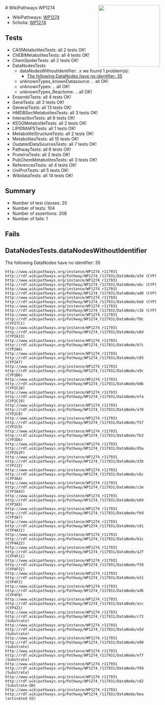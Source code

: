 <img style="float: right; width: 200px" src="https://upload.wikimedia.org/wikipedia/commons/thumb/8/83/Wplogo_with_text_500.png/640px-Wplogo_with_text_500.png" />
# WikiPathways WP1274

* WikiPathways: [WP1274](https://new.wikipathways.org/pathways/WP1274)
* Scholia: [WP1274](https://scholia.toolforge.org/wikipathways/WP1274)
## Tests
* CASMetabolitesTests: all 2 tests OK!
* ChEBIMetabolitesTests: all 4 tests OK!
* ChemSpiderTests: all 2 tests OK!
* DataNodesTests
    * dataNodesWithoutIdentifier: .x we found 1 problem(s):
        * [The following DataNodes have no identifier: 35](#8792c4d3)
    * unknownTypes_knownDatasource: .. all OK!
    * unknownTypes: .. all OK!
    * unknownTypes_Reactome: .. all OK!
* EnsemblTests: all 4 tests OK!
* GeneTests: all 3 tests OK!
* GeneralTests: all 13 tests OK!
* HMDBSecMetabolitesTests: all 3 tests OK!
* InteractionTests: all 8 tests OK!
* KEGGMetaboliteTests: all 2 tests OK!
* LIPIDMAPSTests: all 1 tests OK!
* MetaboliteStructureTests: all 2 tests OK!
* MetabolitesTests: all 15 tests OK!
* OudatedDataSourcesTests: all 7 tests OK!
* PathwayTests: all 6 tests OK!
* ProteinsTests: all 2 tests OK!
* PubChemMetabolitesTests: all 3 tests OK!
* ReferencesTests: all 4 tests OK!
* UniProtTests: all 5 tests OK!
* WikidataTests: all 14 tests OK!


## Summary

* Number of test classes: 20
* Number of tests: 104
* Number of assertions: 208
* Number of fails: 1

## Fails

<a name="8792c4d3" />

## DataNodesTests.dataNodesWithoutIdentifier

The following DataNodes have no identifier: 35
```
http://www.wikipathways.org/instance/WP1274_r117931 http://rdf.wikipathways.org/Pathway/WP1274_r117931/DataNode/a54 (CYP)
http://www.wikipathways.org/instance/WP1274_r117931 http://rdf.wikipathways.org/Pathway/WP1274_r117931/DataNode/abc (CYP)
http://www.wikipathways.org/instance/WP1274_r117931 http://rdf.wikipathways.org/Pathway/WP1274_r117931/DataNode/ad0 (CYP)
http://www.wikipathways.org/instance/WP1274_r117931 http://rdf.wikipathways.org/Pathway/WP1274_r117931/DataNode/bb8 (CYP)
http://www.wikipathways.org/instance/WP1274_r117931 http://rdf.wikipathways.org/Pathway/WP1274_r117931/DataNode/c1b (CYP)
http://www.wikipathways.org/instance/WP1274_r117931 http://rdf.wikipathways.org/Pathway/WP1274_r117931/DataNode/f0c (CYP27C1)
http://www.wikipathways.org/instance/WP1274_r117931 http://rdf.wikipathways.org/Pathway/WP1274_r117931/DataNode/e8d (CYP2A13)
http://www.wikipathways.org/instance/WP1274_r117931 http://rdf.wikipathways.org/Pathway/WP1274_r117931/DataNode/b7c (CYP2A6)
http://www.wikipathways.org/instance/WP1274_r117931 http://rdf.wikipathways.org/Pathway/WP1274_r117931/DataNode/c03 (CYP2A7)
http://www.wikipathways.org/instance/WP1274_r117931 http://rdf.wikipathways.org/Pathway/WP1274_r117931/DataNode/a9c (CYP2B6)
http://www.wikipathways.org/instance/WP1274_r117931 http://rdf.wikipathways.org/Pathway/WP1274_r117931/DataNode/b0b (CYP2C18)
http://www.wikipathways.org/instance/WP1274_r117931 http://rdf.wikipathways.org/Pathway/WP1274_r117931/DataNode/efa (CYP2C19)
http://www.wikipathways.org/instance/WP1274_r117931 http://rdf.wikipathways.org/Pathway/WP1274_r117931/DataNode/a78 (CYP2C8)
http://www.wikipathways.org/instance/WP1274_r117931 http://rdf.wikipathways.org/Pathway/WP1274_r117931/DataNode/f57 (CYP2C9)
http://www.wikipathways.org/instance/WP1274_r117931 http://rdf.wikipathways.org/Pathway/WP1274_r117931/DataNode/fb3 (CYP2D6)
http://www.wikipathways.org/instance/WP1274_r117931 http://rdf.wikipathways.org/Pathway/WP1274_r117931/DataNode/d5a (CYP2G1P)
http://www.wikipathways.org/instance/WP1274_r117931 http://rdf.wikipathways.org/Pathway/WP1274_r117931/DataNode/d3b (CYP2J2)
http://www.wikipathways.org/instance/WP1274_r117931 http://rdf.wikipathways.org/Pathway/WP1274_r117931/DataNode/c6c (CYP3A4)
http://www.wikipathways.org/instance/WP1274_r117931 http://rdf.wikipathways.org/Pathway/WP1274_r117931/DataNode/c3e (CYP3A43)
http://www.wikipathways.org/instance/WP1274_r117931 http://rdf.wikipathways.org/Pathway/WP1274_r117931/DataNode/e69 (CYP3A5)
http://www.wikipathways.org/instance/WP1274_r117931 http://rdf.wikipathways.org/Pathway/WP1274_r117931/DataNode/fb9 (CYP3A7)
http://www.wikipathways.org/instance/WP1274_r117931 http://rdf.wikipathways.org/Pathway/WP1274_r117931/DataNode/c01 (CYP4A11)
http://www.wikipathways.org/instance/WP1274_r117931 http://rdf.wikipathways.org/Pathway/WP1274_r117931/DataNode/b1c (CYP4A22)
http://www.wikipathways.org/instance/WP1274_r117931 http://rdf.wikipathways.org/Pathway/WP1274_r117931/DataNode/a2f (CYP4F11)
http://www.wikipathways.org/instance/WP1274_r117931 http://rdf.wikipathways.org/Pathway/WP1274_r117931/DataNode/f59 (CYP4F12)
http://www.wikipathways.org/instance/WP1274_r117931 http://rdf.wikipathways.org/Pathway/WP1274_r117931/DataNode/e51 (CYP4F2)
http://www.wikipathways.org/instance/WP1274_r117931 http://rdf.wikipathways.org/Pathway/WP1274_r117931/DataNode/ad6 (CYP4F8)
http://www.wikipathways.org/instance/WP1274_r117931 http://rdf.wikipathways.org/Pathway/WP1274_r117931/DataNode/acc (CYP4Z1)
http://www.wikipathways.org/instance/WP1274_r117931 http://rdf.wikipathways.org/Pathway/WP1274_r117931/DataNode/c72 (Substrate)
http://www.wikipathways.org/instance/WP1274_r117931 http://rdf.wikipathways.org/Pathway/WP1274_r117931/DataNode/e5d (Substrate)
http://www.wikipathways.org/instance/WP1274_r117931 http://rdf.wikipathways.org/Pathway/WP1274_r117931/DataNode/e90 (Substrate)
http://www.wikipathways.org/instance/WP1274_r117931 http://rdf.wikipathways.org/Pathway/WP1274_r117931/DataNode/ef7 (Substrate)
http://www.wikipathways.org/instance/WP1274_r117931 http://rdf.wikipathways.org/Pathway/WP1274_r117931/DataNode/f69 (Substrate)
http://www.wikipathways.org/instance/WP1274_r117931 http://rdf.wikipathways.org/Pathway/WP1274_r117931/DataNode/c82 (Substrate-OH)
http://www.wikipathways.org/instance/WP1274_r117931 http://rdf.wikipathways.org/Pathway/WP1274_r117931/DataNode/bea (activated O2)
```

